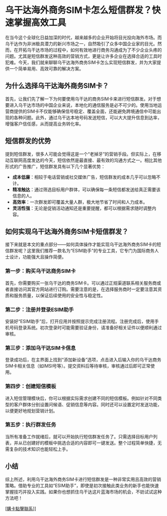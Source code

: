 # 乌干达海外商务SIM卡怎么短信群发？快速掌握高效工具

在当今这个全球化日益加深的时代，越来越多的企业开始将目光投向海外市场。而乌干达作为非洲极具潜力的新兴市场之一，自然吸引了众多中国企业家的目光。然而，在开拓乌干达市场的过程中，如何有效地进行商务沟通成为了不少企业头疼的问题。尤其是短信群发这种高效的营销方式，更是让许多企业在选择合适的工具时犯难。今天，我们就来聊聊乌干达海外商务SIM卡怎么实现短信群发，并为大家提供一个简单易用、高效可靠的解决方案。

## 为什么选择乌干达海外商务SIM卡？

首先，让我们先了解一下为何要使用乌干达的商务SIM卡来进行短信群发。对于想要进入乌干达市场的中国企业来说，本地化的通信服务是必不可少的。使用当地运营商提供的SIM卡不仅能够确保信号稳定、覆盖全面，还能避免跨境通信中可能出现的各种问题。此外，通过乌干达本地号码发送短信，可以大大提升信息到达率，增强客户信任感，从而提高业务转化率。

## 短信群发的优势

提到短信群发，很多人可能会觉得这是一个“老掉牙”的营销手段。但实际上，在移动互联网高度发达的今天，短信依然是最直接、最有效的沟通方式之一。相比其他形式的广告推广，短信群发具有以下几个显著优势：

- **成本低廉**：相较于电话营销或社交媒体广告，短信群发的成本几乎可以忽略不计。
- **精准触达**：通过筛选目标用户群体，可以确保每一条短信都发送给真正需要该信息的人。
- **高效率**：一次群发即可覆盖大量人群，极大地节省了时间和人力成本。
- **灵活性强**：无论是促销活动通知还是重要提醒，都可以根据需求随时调整内容。

## 如何实现乌干达海外商务SIM卡短信群发？

接下来就是本文的重点部分——如何具体操作才能实现乌干达海外商务SIM卡的短信群发呢？这里我们推荐一款名为“ESIM助手”的专业工具，它专门为国际商务人士设计，功能强大且操作简便。

### 第一步：购买乌干达商务SIM卡

首先，你需要购买一张乌干达的商务SIM卡。可以通过正规渠道联系相关服务商或者直接访问其官方网站进行订购。需要注意的是，在选择服务商时一定要注意其资质和服务质量，以保证后续使用的安全性与稳定性。

### 第二步：注册并登录ESIM助手

安装好“ESIM助手”后，打开应用并按照提示完成注册流程。注册完成后，使用手机号码登录系统。初次登录时可能需要验证身份，请准备好相关证件以便顺利通过审核。

### 第三步：添加乌干达SIM卡信息

登录成功后，在主界面上找到“添加新设备”选项，点击进入后输入你的乌干达商务SIM卡相关信息（如IMSI号等）。提交资料后等待审核，审核通过后即可正常使用。

### 第四步：创建短信模板

进入短信管理模块后，你可以根据实际需求创建不同的短信模板。例如针对不同类型的客户群体分别设置问候语、促销信息等内容。同时还可以设置定时发送功能，以便更好地规划营销计划。

### 第五步：执行群发任务

当所有准备工作就绪后，就可以开始执行短信群发任务了。只需选择目标用户列表，并从已创建好的模板中挑选合适的内容即可一键发送。整个过程简单快捷，无需复杂的技术知识也能轻松上手。

## 小结

综上所述，利用乌干达海外商务SIM卡进行短信群发是一种非常实用且高效的营销策略。借助专业的工具如“ESIM助手”，即使是初次接触此类业务的新手也能快速掌握技巧并投入实践。如果你也想抓住乌干达这片蓝海市场的机会，不妨试试这种方法吧！

[[購卡點擊聯系](https://t.me/s/esim1088)]]